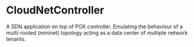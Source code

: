 # CloudNetController
A SDN application on top of POX controller.  Emulating the behaviour of a multi-rooted (mininet) topology acting as a data center of multiple network tenants.
